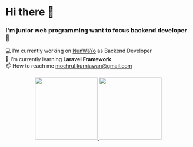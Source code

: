 <h1>Hi there 👋</h1>
<h3>I'm junior web programming want to focus backend developer 🤲</h3>
  💻 I’m currently working on <a href="https://nunwayo.com/home/">NunWaYo</a> as Backend Developer<br/>
  🔎 I’m currently learning <strong>Laravel Framework</strong><br/>
  📫 How to reach me <a href="mailto:mochrul.kurniawan@gmail.com">mochrul.kurniawan@gmail.com</a><br/>
<br/>
<div align="center">
  <a href="https://github.com/mochammadsk/">
    <img height="170" src="https://github-readme-stats-eight-theta.vercel.app/api?username=mochammadsk&show_icons=true&theme=algolia&include_all_commits=true&count_private=true"/>
    <img height="170" src="https://github-readme-stats-eight-theta.vercel.app/api/top-langs/?username=mochammadsk&layout=compact&langs_count=8&theme=algolia"/>
  </a>
</div>

